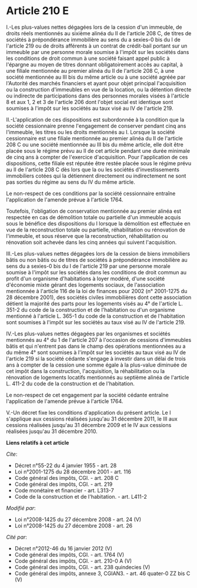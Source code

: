 # Article 210 E

I.-Les plus-values nettes dégagées lors de la cession d'un immeuble, de droits réels mentionnés au sixième alinéa du II de
l'article 208 C, de titres de sociétés à prépondérance immobilière au sens du a sexies-0 bis du I de l'article 219 ou de
droits afférents à un contrat de crédit-bail portant sur un immeuble par une personne morale soumise à l'impôt sur les
sociétés dans les conditions de droit commun à une société faisant appel public à l'épargne au moyen de titres donnant
obligatoirement accès au capital, à une filiale mentionnée au premier alinéa du II de l'article 208 C, à une société
mentionnée au III bis du même article ou à une société agréée par l'Autorité des marchés financiers et ayant pour objet
principal l'acquisition ou la construction d'immeubles en vue de la location, ou la détention directe ou indirecte de
participations dans des personnes morales visées à l'article 8 et aux 1, 2 et 3 de l'article 206 dont l'objet social est
identique sont soumises à l'impôt sur les sociétés au taux visé au IV de l'article 219. 

II.-L'application de ces dispositions est subordonnée à la condition que la société cessionnaire prenne l'engagement de
conserver pendant cinq ans l'immeuble, les titres ou les droits mentionnés au I. Lorsque la société cessionnaire est une
filiale mentionnée au premier alinéa du II de l'article 208 C ou une société mentionnée au III bis du même article, elle doit
être placée sous le régime prévu au II de cet article pendant une durée minimale de cinq ans à compter de l'exercice
d'acquisition. Pour l'application de ces dispositions, cette filiale est réputée être restée placée sous le régime prévu au
II de l'article 208 C dès lors que la ou les sociétés d'investissements immobiliers cotées qui la détiennent directement ou
indirectement ne sont pas sorties du régime au sens du IV du même article. 

Le non-respect de ces conditions par la société cessionnaire entraîne l'application de l'amende prévue à l'article 1764. 

Toutefois, l'obligation de conservation mentionnée au premier alinéa est respectée en cas de démolition totale ou partielle
d'un immeuble acquis sous le bénéfice des dispositions du I lorsque la démolition est effectuée en vue de la reconstruction
totale ou partielle, réhabilitation ou rénovation de l'immeuble, et sous réserve que la reconstruction, réhabilitation ou
rénovation soit achevée dans les cinq années qui suivent l'acquisition.

III.-Les plus-values nettes dégagées lors de la cession de biens immobiliers bâtis ou non bâtis ou de titres de sociétés à
prépondérance immobilière au sens du a sexies-0 bis du I de l'article 219 par une personne morale soumise à l'impôt sur les
sociétés dans les conditions de droit commun au profit d'un organisme d'habitations à loyer modéré, d'une société d'économie
mixte gérant des logements sociaux, de l'association mentionnée à l'article 116 de la loi de finances pour 2002 (n° 2001-1275
du 28 décembre 2001), des sociétés civiles immobilières dont cette association détient la majorité des parts pour les
logements visés au 4° de l'article L. 351-2 du code de la construction et de l'habitation ou d'un organisme mentionné à
l'article L. 365-1 du code de la construction et de l'habitation sont soumises à l'impôt sur les sociétés au taux visé au IV
de l'article 219. 

IV.-Les plus-values nettes dégagées par les organismes et sociétés mentionnés au 4° du 1 de l'article 207 à l'occasion de
cessions d'immeubles bâtis et qui n'entrent pas dans le champ des opérations mentionnées au a du même 4° sont soumises à
l'impôt sur les sociétés au taux visé au IV de l'article 219 si la société cédante s'engage à investir dans un délai de trois
ans à compter de la cession une somme égale à la plus-value diminuée de cet impôt dans la construction, l'acquisition, la
réhabilitation ou la rénovation de logements locatifs mentionnés au septième alinéa de l'article L. 411-2 du code de la
construction et de l'habitation. 

Le non-respect de cet engagement par la société cédante entraîne l'application de l'amende prévue à l'article 1764.

V.-Un décret fixe les conditions d'application du présent article. Le I s'applique aux cessions réalisées jusqu'au 31
décembre 2011, le III aux cessions réalisées jusqu'au 31 décembre 2009 et le IV aux cessions réalisées jusqu'au 31 décembre
2010.

**Liens relatifs à cet article**

_Cite_:

  - Décret n°55-22 du 4 janvier 1955 - art. 28
  - Loi n°2001-1275 du 28 décembre 2001  - art. 116
  - Code général des impôts, CGI. - art. 208 C
  - Code général des impôts, CGI. - art. 219
  - Code monétaire et financier - art. L313-7
  - Code de la construction et de l'habitation. - art. L411-2

_Modifié par_:

  - Loi n°2008-1425 du 27 décembre 2008 - art. 24 (V)
  - Loi n°2008-1425 du 27 décembre 2008 - art. 26

_Cité par_:

  - Décret n°2012-46 du 16 janvier 2012 (V)
  - Code général des impôts, CGI. - art. 1764 (V)
  - Code général des impôts, CGI. - art. 210-0 A (V)
  - Code général des impôts, CGI. - art. 238 quindecies (V)
  - Code général des impôts, annexe 3, CGIAN3. - art. 46 quater-0 ZZ bis C (V)

